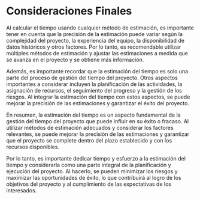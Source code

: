 # Consideraciones Finales

Al calcular el tiempo usando cualquier método de estimación, es importante tener en cuenta que la precisión de la
estimación puede variar según la complejidad del proyecto, la experiencia del equipo, la disponibilidad de datos
históricos y otros factores. Por lo tanto, es recomendable utilizar múltiples métodos de estimación y ajustar las
estimaciones a medida que se avanza en el proyecto y se obtiene más información.

Además, es importante recordar que la estimación del tiempo es solo una parte del proceso de gestión del tiempo del
proyecto. Otros aspectos importantes a considerar incluyen la planificación de las actividades, la asignación de
recursos, el seguimiento del progreso y la gestión de los riesgos. Al integrar la estimación del tiempo con estos
aspectos, se puede mejorar la precisión de las estimaciones y garantizar el éxito del proyecto.

En resumen, la estimación del tiempo es un aspecto fundamental de la gestión del tiempo del proyecto que puede
influir en su éxito o fracaso. Al utilizar métodos de estimación adecuados y considerar los factores relevantes, se
puede mejorar la precisión de las estimaciones y garantizar que el proyecto se complete dentro del plazo establecido y
con los recursos disponibles.

Por lo tanto, es importante dedicar tiempo y esfuerzo a la estimación del tiempo y considerarla como una parte
integral de la planificación y ejecución del proyecto. Al hacerlo, se pueden minimizar los riesgos y maximizar las
oportunidades de éxito, lo que contribuirá al logro de los objetivos del proyecto y al cumplimiento de las expectativas
de los interesados.